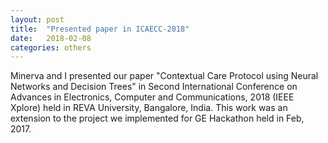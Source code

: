 ```yaml
---
layout: post
title:  "Presented paper in ICAECC-2018"
date:   2018-02-08
categories: others
---
```


Minerva and I presented our paper "Contextual Care Protocol using Neural Networks and Decision Trees" in Second International Conference on Advances in Electronics, Computer and Communications, 2018 (IEEE Xplore) held in REVA University, Bangalore, India. This work was an extension to the project we implemented for GE Hackathon held in Feb, 2017.